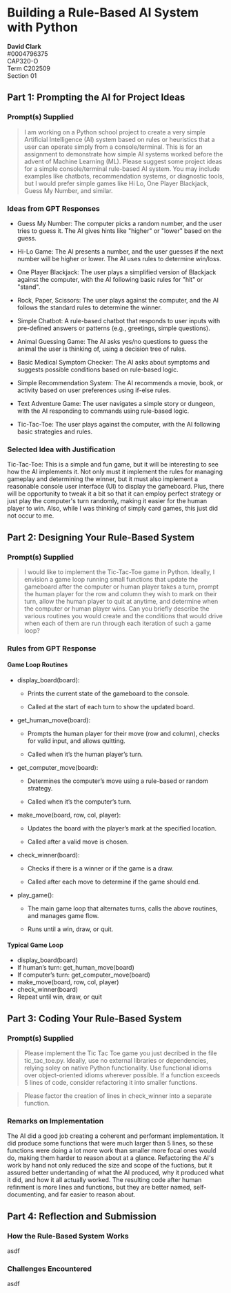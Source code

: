 # Building a Rule-Based AI System with Python

**David Clark**  
#0004796375  
CAP320-O  
Term C202509  
Section 01

## Part 1: Prompting the AI for Project Ideas

### Prompt(s) Supplied

> I am working on a Python school project to create a very simple Artificial Intelligence (AI) system based on rules or heuristics that a user can operate simply from a console/terminal. This is for an assignment to demonstrate how simple AI systems worked before the advent of Machine Learning (ML). Please suggest some project ideas for a simple console/terminal rule-based AI system. You may include examples like chatbots, recommendation systems, or diagnostic tools, but I would prefer simple games like Hi Lo, One Player Blackjack, Guess My Number, and similar.

### Ideas from GPT Responses

- Guess My Number: The computer picks a random number, and the user tries to guess it. The AI gives hints like "higher" or "lower" based on the guess.

- Hi-Lo Game: The AI presents a number, and the user guesses if the next number will be higher or lower. The AI uses rules to determine win/loss.

- One Player Blackjack: The user plays a simplified version of Blackjack against the computer, with the AI following basic rules for "hit" or "stand".

- Rock, Paper, Scissors: The user plays against the computer, and the AI follows the standard rules to determine the winner.

- Simple Chatbot: A rule-based chatbot that responds to user inputs with pre-defined answers or patterns (e.g., greetings, simple questions).

- Animal Guessing Game: The AI asks yes/no questions to guess the animal the user is thinking of, using a decision tree of rules.

- Basic Medical Symptom Checker: The AI asks about symptoms and suggests possible conditions based on rule-based logic.

- Simple Recommendation System: The AI recommends a movie, book, or activity based on user preferences using if-else rules.

- Text Adventure Game: The user navigates a simple story or dungeon, with the AI responding to commands using rule-based logic.

- Tic-Tac-Toe: The user plays against the computer, with the AI following basic strategies and rules.

### Selected Idea with Justification

Tic-Tac-Toe: This is a simple and fun game, but it will be interesting to see how the AI implements it.  Not only must it implement the rules for managing gameplay and determining the winner, but it must also implement a reasonable console user interface (UI) to display the gameboard.  Plus, there will be opportunity to tweak it a bit so that it can employ perfect strategy or just play the computer's turn randomly, making it easier for the human player to win.  Also, while I was thinking of simply card games, this just did not occur to me.

## Part 2: Designing Your Rule-Based System

### Prompt(s) Supplied

> I would like to implement the Tic-Tac-Toe game in Python.  Ideally, I envision a game loop running small functions that update the gameboard after the computer or human player takes a turn, prompt the human player for the row and column they wish to mark on their turn, allow the human player to quit at anytime, and determine when the computer or human player wins.  Can you briefly describe the various routines you would create and the conditions that would drive when each of them are run through each iteration of such a game loop?

### Rules from GPT Response

#### Game Loop Routines

- display_board(board):

    - Prints the current state of the gameboard to the console.
    
    - Called at the start of each turn to show the updated board.

- get_human_move(board):

    - Prompts the human player for their move (row and column), checks for valid input, and allows quitting.

    - Called when it’s the human player’s turn.

- get_computer_move(board):

    - Determines the computer’s move using a rule-based or random strategy.

    - Called when it’s the computer’s turn.

- make_move(board, row, col, player):

    - Updates the board with the player’s mark at the specified location.

    - Called after a valid move is chosen.

- check_winner(board):

    - Checks if there is a winner or if the game is a draw.

    - Called after each move to determine if the game should end.

- play_game():

    - The main game loop that alternates turns, calls the above routines, and manages game flow.

    - Runs until a win, draw, or quit.

#### Typical Game Loop

- display_board(board)
- If human’s turn: get_human_move(board)
- If computer’s turn: get_computer_move(board)
- make_move(board, row, col, player)
- check_winner(board)
- Repeat until win, draw, or quit

## Part 3: Coding Your Rule-Based System

### Prompt(s) Supplied

> Please implement the Tic Tac Toe game you just decribed in the file tic_tac_toe.py.  Ideally, use no external libraries or dependencies, relying soley on native Python functionality.  Use functional idioms over object-oriented idioms wherever possible.  If a function exceeds 5 lines of code, consider refactoring it into smaller functions.

> Please factor the creation of lines in check_winner into a separate function.

### Remarks on Implementation

The AI did a good job creating a coherent and performant implementation.  It did produce some functions that were much larger than 5 lines, so these functions were doing a lot more work than smaller more focal ones would do, making them harder to reason about at a glance.  Refactoring the AI's work by hand not only reduced the size and scope of the fuctions, but it assured better undertanding of what the AI produced, why it produced what it did, and how it all actually worked.  The resulting code after human refinment is more lines and functions, but they are better named, self-documenting, and far easier to reason about.

## Part 4: Reflection and Submission

### How the Rule-Based System Works

asdf

### Challenges Encountered

asdf
